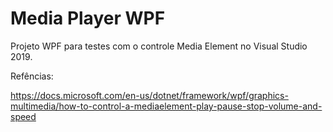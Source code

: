 
# Media Player WPF

Projeto WPF para testes com o controle Media Element no Visual Studio 2019.


Refências:

https://docs.microsoft.com/en-us/dotnet/framework/wpf/graphics-multimedia/how-to-control-a-mediaelement-play-pause-stop-volume-and-speed


